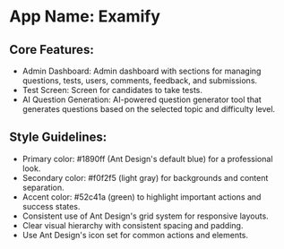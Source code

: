 # **App Name**: Examify

## Core Features:

- Admin Dashboard: Admin dashboard with sections for managing questions, tests, users, comments, feedback, and submissions.
- Test Screen: Screen for candidates to take tests.
- AI Question Generation: AI-powered question generator tool that generates questions based on the selected topic and difficulty level.

## Style Guidelines:

- Primary color: #1890ff (Ant Design's default blue) for a professional look.
- Secondary color: #f0f2f5 (light gray) for backgrounds and content separation.
- Accent color: #52c41a (green) to highlight important actions and success states.
- Consistent use of Ant Design's grid system for responsive layouts.
- Clear visual hierarchy with consistent spacing and padding.
- Use Ant Design's icon set for common actions and elements.